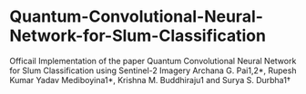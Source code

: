 # Quantum-Convolutional-Neural-Network-for-Slum-Classification

Officail Implementation of the paper Quantum Convolutional Neural Network for Slum Classification using Sentinel-2 Imagery Archana G. Pai1,2*, Rupesh Kumar Yadav Mediboyina1*, Krishna M. Buddhiraju1 and Surya S. Durbha1†
